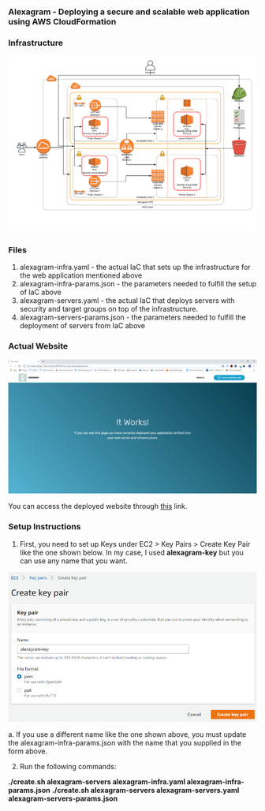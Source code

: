 ### Alexagram - Deploying a secure and scalable web application using AWS CloudFormation

### Infrastructure

![infrastructure diagram](./images/infrastructure_diagram.png)


### Files

1. alexagram-infra.yaml - the actual IaC that sets up the infrastructure for the web application mentioned above
2. alexagram-infra-params.json - the parameters needed to fulfill the setup of IaC above
3. alexagram-servers.yaml - the actual IaC that deploys servers with security and target groups on top of the infrastructure.
4. alexagram-servers-params.json - the parameters needed to fulfill the deployment of servers from IaC above 


### Actual Website

![deployed application](./images/deployed_application.png)

You can access the deployed website through [this](http://alexa-webap-12o2vzr15ccfd-268875425.us-west-2.elb.amazonaws.com/) link.


### Setup Instructions

1. First, you need to set up Keys under EC2 > Key Pairs > Create Key Pair like the one shown below. In my case, I used __alexagram-key__ but you can use any name that you want.
  
![creating key pair](./images/creating_key_pair.png)

  a. If you use a different name like the one shown above, you must update the alexagram-infra-params.json with the name that you supplied in the form above.

2. Run the following commands:

  __./create.sh alexagram-servers alexagram-infra.yaml alexagram-infra-params.json__
  __./create.sh alexagram-servers alexagram-servers.yaml alexagram-servers-params.json__